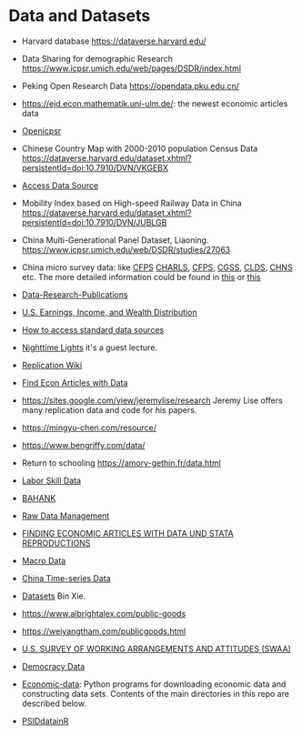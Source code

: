 # Data and Datasets

- Harvard database <https://dataverse.harvard.edu/>

- Data Sharing for demographic Research <https://www.icpsr.umich.edu/web/pages/DSDR/index.html>

- Peking Open Research Data <https://opendata.pku.edu.cn/>

<!-- - Kaggle Datasets <https://www.kaggle.com/datasets/> The datas are usually uploaded by individuals. So the accuracy couldn't be permitted. But the datasets are various. -->

- <https://ejd.econ.mathematik.uni-ulm.de/>: the newest economic articles data

<!-- - UCI machine learning dataset <https://archive.ics.uci.edu/ml/datasets.php> -->

- [Openicpsr](https://www.openicpsr.org/openicpsr/search/studies)

<!-- -  Prof.Yuhua Huang personal Data :<https://scholar.harvard.edu/yuhuawang/data> includes Corruption Data, Chinese Listed Firms Personnel Database and some replication data from politics paper. By the way Prof.Yuhua Huang has great enthusiasm to help Chinese Social Science student to apply PhD especially in Politics. -->

<!-- - 中国历代人物传记数据库 <https://projects.iq.harvard.edu/chinesecbdb> -->

<!-- - 中国历史地图 <https://chgis.fas.harvard.edu/> -->

- Chinese Country Map with 2000-2010 population Census Data <https://dataverse.harvard.edu/dataset.xhtml?persistentId=doi:10.7910/DVN/VKGEBX>

- [Access Data Source](https://faculty.wcas.northwestern.edu/mdo738/teaching/datadoc1.pdf)

- Mobility Index based on High-speed Railway Data in China <https://dataverse.harvard.edu/dataset.xhtml?persistentId=doi:10.7910/DVN/JUBLGB>

- China Multi-Generational Panel Dataset, Liaoning. <https://www.icpsr.umich.edu/web/DSDR/studies/27063>

- China micro survey data: like [CFPS](http://www.isss.pku.edu.cn/cfps/en/index.htm) [CHARLS](http://charls.pku.edu.cn/), [CFPS](https://chfs.swufe.edu.cn/), [CGSS](http://cgss.ruc.edu.cn/), [CLDS](http://css.sysu.edu.cn/Data), [CHNS](https://www.cpc.unc.edu/projects/china/data) etc. The more detailed information could be found in [this](https://sites.google.com/view/leileitilburg/resources/data-in-china) or [this](https://mp.weixin.qq.com/s/GgmhZXyAeXpT-8iQf-uV0Q) 

- [Data-Research-Publications](https://github.com/ggallipoli/Data-Research-Publications)

- [U.S. Earnings, Income, and Wealth Distribution](https://sites.google.com/site/kuhnecon/home/us-inequality)

<!-- - [经济金融实证顶刊数据代码共享网站汇总](https://mp.weixin.qq.com/s/JDYNVuS9UyXX_nTC-irW8A) -->

- [How to access standard data sources](https://www.sas.upenn.edu/~vr0j/oldteaching/econ8185-12/datadoc1.pdf)

- [Nighttime Lights](http://www.richard-bluhm.com/wp-content/uploads/2020/02/Lecture-5-Nighttime-Lights-Bluhm.pdf) it's a guest lecture.

- [Replication Wiki](http://replication.uni-goettingen.de/wiki/index.php/Main_Page)

- [Find Econ Articles with Data](https://ejd.econ.mathematik.uni-ulm.de/)

- <https://sites.google.com/view/jeremylise/research> Jeremy Lise offers many replication data and code for his papers.

- <https://mingyu-chen.com/resource/>

- <https://www.bengriffy.com/data/>

- Return to schooling <https://amory-gethin.fr/data.html>

- [Labor Skill Data](https://docs.google.com/spreadsheets/d/17xjdGhUT_W5WeRf_AcVQmqiHfatQk92n/edit#gid=1489082038)

- [BAHANK](https://baseforhank.github.io/BASEtoolbox.jl/)

- [Raw Data Management](https://povertyaction.github.io/guides/cleaning/rawdatamanagement/)

- [FINDING ECONOMIC ARTICLES WITH DATA UND STATA REPRODUCTIONS](https://skranz.github.io/)

- [Macro Data](https://sites.google.com/site/medevecon/devecondata/macro#h.p_ID_859)

- [China Time-series Data](https://www.atlantafed.org/cqer/research/china-macroeconomy.aspx)

- [Datasets](http://binxie.weebly.com/resources.html) Bin Xie.

- <https://www.albrightalex.com/public-goods>

- <https://weiyangtham.com/publicgoods.html>

- [U.S. SURVEY OF WORKING ARRANGEMENTS AND ATTITUDES (SWAA)](https://wfhresearch.com/data/)

- [Democracy Data](https://xmarquez.github.io/democracyData/index.html)
 
- [Economic-data](https://github.com/letsgoexploring/economic-data): Python programs for downloading economic data and constructing data sets. Contents of the main directories in this repo are described below.

- [PSIDdatainR](https://github.com/floswald/psidR)
